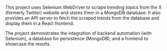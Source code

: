 This project uses Selenium WebDriver to scrape trending topics from the X (formerly Twitter) website and stores them in a MongoDB database. It also provides an API server to fetch the scraped trends from the database and display them in a React frontend.

The project demonstrates the integration of backend automation (with Selenium), a database for persistence (MongoDB), and a frontend to showcase the results.
